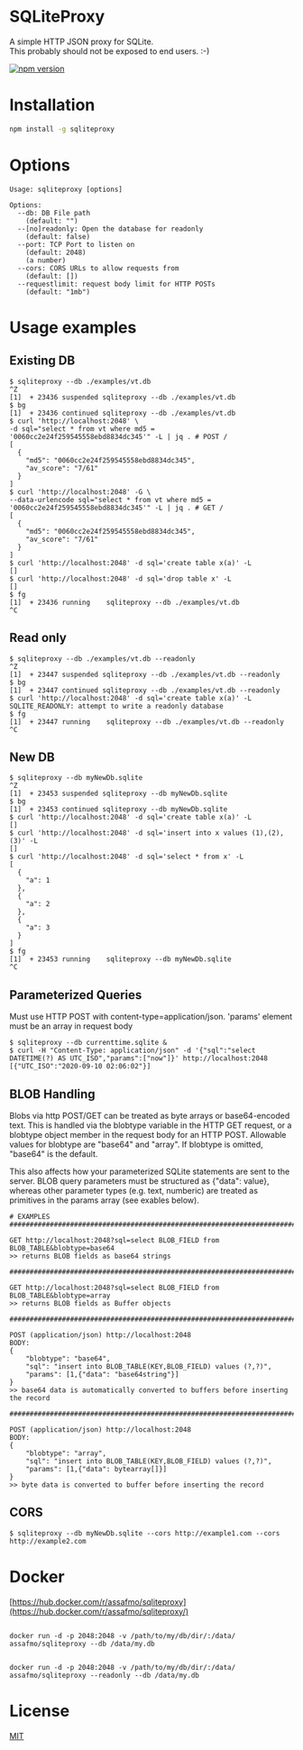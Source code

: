 # SQLiteProxy

A simple HTTP JSON proxy for SQLite.  
This probably should not be exposed to end users. :-)

[![npm version](https://badge.fury.io/js/sqliteproxy.svg)](https://badge.fury.io/js/sqliteproxy)

# Installation

```bash
npm install -g sqliteproxy
```

# Options

```
Usage: sqliteproxy [options]

Options:
  --db: DB File path
    (default: "")
  --[no]readonly: Open the database for readonly
    (default: false)
  --port: TCP Port to listen on
    (default: 2048)
    (a number)
  --cors: CORS URLs to allow requests from
    (default: [])
  --requestlimit: request body limit for HTTP POSTs
    (default: "1mb")
```

# Usage examples

## Existing DB

```console
$ sqliteproxy --db ./examples/vt.db
^Z
[1]  + 23436 suspended sqliteproxy --db ./examples/vt.db
$ bg
[1]  + 23436 continued sqliteproxy --db ./examples/vt.db
$ curl 'http://localhost:2048' \
-d sql="select * from vt where md5 = '0060cc2e24f259545558ebd8834dc345'" -L | jq . # POST /
[
  {
    "md5": "0060cc2e24f259545558ebd8834dc345",
    "av_score": "7/61"
  }
]
$ curl 'http://localhost:2048' -G \
--data-urlencode sql="select * from vt where md5 = '0060cc2e24f259545558ebd8834dc345'" -L | jq . # GET /
[
  {
    "md5": "0060cc2e24f259545558ebd8834dc345",
    "av_score": "7/61"
  }
]
$ curl 'http://localhost:2048' -d sql='create table x(a)' -L
[]
$ curl 'http://localhost:2048' -d sql='drop table x' -L
[]
$ fg
[1]  + 23436 running    sqliteproxy --db ./examples/vt.db
^C
```

## Read only

```console
$ sqliteproxy --db ./examples/vt.db --readonly
^Z
[1]  + 23447 suspended sqliteproxy --db ./examples/vt.db --readonly
$ bg
[1]  + 23447 continued sqliteproxy --db ./examples/vt.db --readonly
$ curl 'http://localhost:2048' -d sql='create table x(a)' -L
SQLITE_READONLY: attempt to write a readonly database
$ fg
[1]  + 23447 running    sqliteproxy --db ./examples/vt.db --readonly
^C
```

## New DB

```console
$ sqliteproxy --db myNewDb.sqlite
^Z
[1]  + 23453 suspended sqliteproxy --db myNewDb.sqlite
$ bg
[1]  + 23453 continued sqliteproxy --db myNewDb.sqlite
$ curl 'http://localhost:2048' -d sql='create table x(a)' -L
[]
$ curl 'http://localhost:2048' -d sql='insert into x values (1),(2),(3)' -L
[]
$ curl 'http://localhost:2048' -d sql='select * from x' -L
[
  {
    "a": 1
  },
  {
    "a": 2
  },
  {
    "a": 3
  }
]
$ fg
[1]  + 23453 running    sqliteproxy --db myNewDb.sqlite
^C
```

## Parameterized Queries

Must use HTTP POST with content-type=application/json. 'params' element must be an array in request body

```console
$ sqliteproxy --db currenttime.sqlite &
$ curl -H "Content-Type: application/json" -d '{"sql":"select DATETIME(?) AS UTC_ISO","params":["now"]}' http://localhost:2048
[{"UTC_ISO":"2020-09-10 02:06:02"}]
```

## BLOB Handling

Blobs via http POST/GET can be treated as byte arrays or base64-encoded text. This is handled via the blobtype variable in the HTTP GET request, or a blobtype object member in the request body for an HTTP POST. Allowable values for blobtype are "base64" and "array". If blobtype is omitted, "base64" is the default. 

This also affects how your parameterized SQLite statements are sent to the server. BLOB query parameters must be structured as {"data": value}, whereas other parameter types (e.g. text, numberic) are treated as primitives in the params array (see exables below).

```
# EXAMPLES
###############################################################################

GET http://localhost:2048?sql=select BLOB_FIELD from BLOB_TABLE&blobtype=base64
>> returns BLOB fields as base64 strings

###############################################################################

GET http://localhost:2048?sql=select BLOB_FIELD from BLOB_TABLE&blobtype=array
>> returns BLOB fields as Buffer objects

###############################################################################

POST (application/json) http://localhost:2048
BODY: 
{
    "blobtype": "base64",
    "sql": "insert into BLOB_TABLE(KEY,BLOB_FIELD) values (?,?)",
    "params": [1,{"data": "base64string"}]
}
>> base64 data is automatically converted to buffers before inserting the record

###############################################################################

POST (application/json) http://localhost:2048
BODY: 
{
    "blobtype": "array",
    "sql": "insert into BLOB_TABLE(KEY,BLOB_FIELD) values (?,?)",
    "params": [1,{"data": bytearray[]}]
}
>> byte data is converted to buffer before inserting the record

```

## CORS

```console
$ sqliteproxy --db myNewDb.sqlite --cors http://example1.com --cors http://example2.com
```

# Docker

[https://hub.docker.com/r/assafmo/sqliteproxy](https://hub.docker.com/r/assafmo/sqliteproxy/)

```

docker run -d -p 2048:2048 -v /path/to/my/db/dir/:/data/ assafmo/sqliteproxy --db /data/my.db

```

```

docker run -d -p 2048:2048 -v /path/to/my/db/dir/:/data/ assafmo/sqliteproxy --readonly --db /data/my.db

```

# License

[MIT](/LICENSE)

```

```
